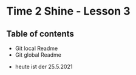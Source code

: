 # Time 2 Shine - Lesson 3

## Table of contents

* Git local Readme
* Git global Readme
- heute ist der 25.5.2021
